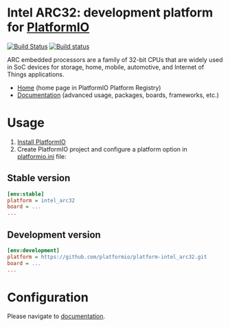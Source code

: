 # Intel ARC32: development platform for [PlatformIO](http://platformio.org)
[![Build Status](https://travis-ci.org/platformio/platform-intel_arc32.svg?branch=develop)](https://travis-ci.org/platformio/platform-intel_arc32)
[![Build status](https://ci.appveyor.com/api/projects/status/o2mw4111t1yjqch7/branch/develop?svg=true)](https://ci.appveyor.com/project/ivankravets/platform-intel_arc32/branch/develop)

ARC embedded processors are a family of 32-bit CPUs that are widely used in SoC devices for storage, home, mobile, automotive, and Internet of Things applications.

* [Home](http://platformio.org/platforms/intel_arc32) (home page in PlatformIO Platform Registry)
* [Documentation](http://docs.platformio.org/page/platforms/intel_arc32.html) (advanced usage, packages, boards, frameworks, etc.)

# Usage

1. [Install PlatformIO](http://platformio.org)
2. Create PlatformIO project and configure a platform option in [platformio.ini](http://docs.platformio.org/page/projectconf.html) file:

## Stable version

```ini
[env:stable]
platform = intel_arc32
board = ...
...
```

## Development version

```ini
[env:development]
platform = https://github.com/platformio/platform-intel_arc32.git
board = ...
...
```

# Configuration

Please navigate to [documentation](http://docs.platformio.org/page/platforms/intel_arc32.html).
